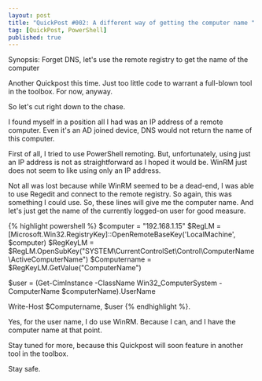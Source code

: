 ```yaml
---
layout: post
title: "QuickPost #002: A different way of getting the computer name "
tag: [QuickPost, PowerShell]
published: true
---
```

Synopsis: Forget DNS, let's use the remote registry to get the name of the computer

Another Quickpost this time. Just too little code to warrant a full-blown tool in the toolbox. For now, anyway.

So let's cut right down to the chase.

I found myself in a position all I had was an IP address of a remote computer. Even it's an AD joined device, DNS would not return the name of this computer.

First of all, I tried to use PowerShell remoting. But, unfortunately, using just an IP address is not as straightforward as I hoped it would be. WinRM just does not seem to like using only an IP address.

Not all was lost because while WinRM seemed to be a dead-end, I was able to use Regedit and connect to the remote registry. So again, this was something I could use.
So, these lines will give me the computer name. And let's just get the name of the currently logged-on user for good measure.

{% highlight powershell %}
$computer = "192.168.1.15"
$RegLM = [Microsoft.Win32.RegistryKey]::OpenRemoteBaseKey('LocalMachine', $computer)
$RegKeyLM = $RegLM.OpenSubKey("SYSTEM\\CurrentControlSet\\Control\\ComputerName\\ActiveComputerName")
$Computername = $RegKeyLM.GetValue("ComputerName")

$user = (Get-CimInstance -ClassName Win32_ComputerSystem -ComputerName $computerName).UserName

Write-Host $Computername, $user
{% endhighlight %}.

Yes, for the user name, I do use WinRM. Because I can, and I have the computer name at that point.

Stay tuned for more, because this Quickpost will soon feature in another tool in the toolbox.








Stay safe.
